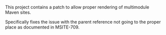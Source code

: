 This project contains a patch to allow proper rendering of multimodule Maven
sites.

Specifically fixes the issue with the parent reference not going to the 
proper place as documented in MSITE-709.
